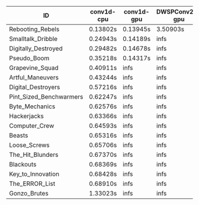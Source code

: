 |ID|conv1d-cpu|conv1d-gpu|DWSPConv2D-gpu|gemm-gpu|avg|
|-|-|-|-|-|-|
|Rebooting_Rebels|0.13802s|0.13945s|3.50903s|1.91520s|1.42542s|
|Smalltalk_Dribble|0.24943s|0.14189s|infs|2.06337s|infs|
|Digitally_Destroyed|0.29482s|0.14678s|infs|4.89552s|infs|
|Pseudo_Boom|0.35218s|0.14317s|infs|4.72193s|infs|
|Grapevine_Squad|0.40911s|infs|infs|4.48523s|infs|
|Artful_Maneuvers|0.43244s|infs|infs|4.69078s|infs|
|Digital_Destroyers|0.57216s|infs|infs|4.79557s|infs|
|Pint_Sized_Benchwarmers|0.62247s|infs|infs|4.60550s|infs|
|Byte_Mechanics|0.62576s|infs|infs|4.76279s|infs|
|Hackerjacks|0.63366s|infs|infs|4.78686s|infs|
|Computer_Crew|0.64593s|infs|infs|4.75844s|infs|
|Beasts|0.65316s|infs|infs|4.80101s|infs|
|Loose_Screws|0.65706s|infs|infs|4.72010s|infs|
|The_Hit_Blunders|0.67370s|infs|infs|4.82202s|infs|
|Blackouts|0.68369s|infs|infs|4.76966s|infs|
|Key_to_Innovation|0.68428s|infs|infs|4.59835s|infs|
|The_ERROR_List|0.68910s|infs|infs|4.69303s|infs|
|Gonzo_Brutes|1.33023s|infs|infs|4.75871s|infs|
